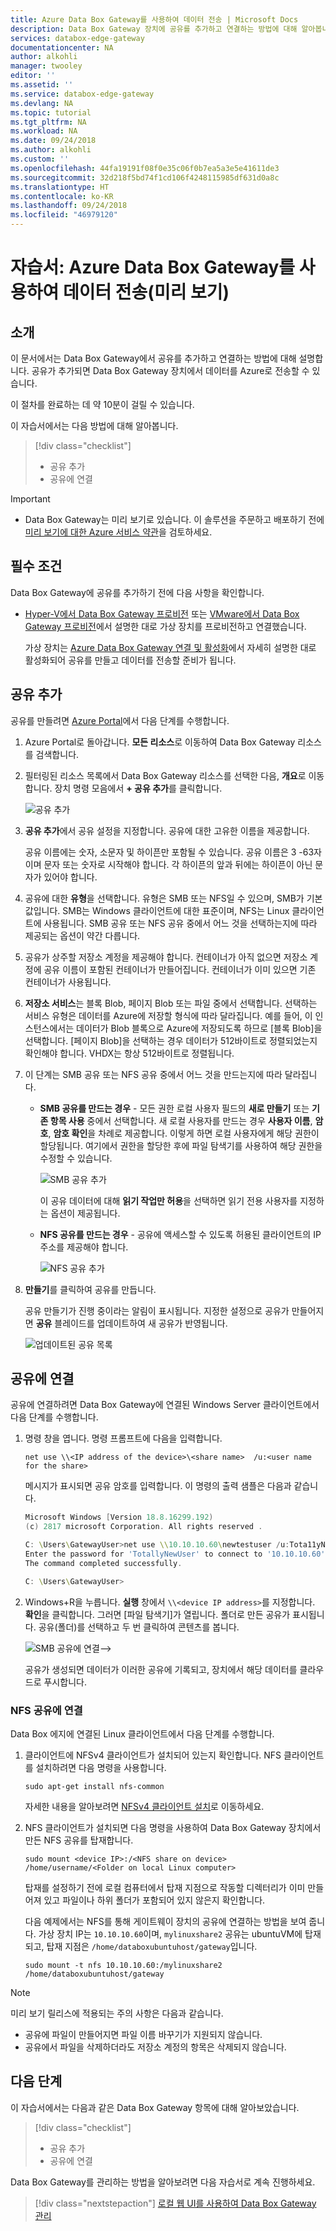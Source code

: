 ```yaml
---
title: Azure Data Box Gateway를 사용하여 데이터 전송 | Microsoft Docs
description: Data Box Gateway 장치에 공유를 추가하고 연결하는 방법에 대해 알아봅니다.
services: databox-edge-gateway
documentationcenter: NA
author: alkohli
manager: twooley
editor: ''
ms.assetid: ''
ms.service: databox-edge-gateway
ms.devlang: NA
ms.topic: tutorial
ms.tgt_pltfrm: NA
ms.workload: NA
ms.date: 09/24/2018
ms.author: alkohli
ms.custom: ''
ms.openlocfilehash: 44fa19191f08f0e35c06f0b7ea5a3e5e41611de3
ms.sourcegitcommit: 32d218f5bd74f1cd106f4248115985df631d0a8c
ms.translationtype: HT
ms.contentlocale: ko-KR
ms.lasthandoff: 09/24/2018
ms.locfileid: "46979120"
---
```

# <a name="tutorial-transfer-data-with-azure-data-box-gateway-preview"></a>자습서: Azure Data Box Gateway를 사용하여 데이터 전송(미리 보기)


## <a name="introduction"></a>소개

이 문서에서는 Data Box Gateway에서 공유를 추가하고 연결하는 방법에 대해 설명합니다. 공유가 추가되면 Data Box Gateway 장치에서 데이터를 Azure로 전송할 수 있습니다.

이 절차를 완료하는 데 약 10분이 걸릴 수 있습니다. 

이 자습서에서는 다음 방법에 대해 알아봅니다.

> [!div class="checklist"]
> * 공유 추가
> * 공유에 연결

> [!IMPORTANT]
> - Data Box Gateway는 미리 보기로 있습니다. 이 솔루션을 주문하고 배포하기 전에 [미리 보기에 대한 Azure 서비스 약관](https://azure.microsoft.com/support/legal/preview-supplemental-terms/)을 검토하세요. 
 
## <a name="prerequisites"></a>필수 조건

Data Box Gateway에 공유를 추가하기 전에 다음 사항을 확인합니다.

* [Hyper-V에서 Data Box Gateway 프로비전](data-box-gateway-deploy-provision-hyperv.md) 또는 [VMware에서 Data Box Gateway 프로비전](data-box-gateway-deploy-provision-vmware.md)에서 설명한 대로 가상 장치를 프로비전하고 연결했습니다. 

    가상 장치는 [Azure Data Box Gateway 연결 및 활성화](data-box-gateway-deploy-connect-setup-activate.md)에서 자세히 설명한 대로 활성화되어 공유를 만들고 데이터를 전송할 준비가 됩니다.


## <a name="add-a-share"></a>공유 추가

공유를 만들려면 [Azure Portal](https://portal.azure.com/)에서 다음 단계를 수행합니다.

1. Azure Portal로 돌아갑니다. **모든 리소스**로 이동하여 Data Box Gateway 리소스를 검색합니다.
    
2. 필터링된 리소스 목록에서 Data Box Gateway 리소스를 선택한 다음, **개요**로 이동합니다. 장치 명령 모음에서 **+ 공유 추가**를 클릭합니다.
   
   ![공유 추가](./media/data-box-gateway-deploy-add-shares/click-add-share.png)

4. **공유 추가**에서 공유 설정을 지정합니다. 공유에 대한 고유한 이름을 제공합니다. 

   공유 이름에는 숫자, 소문자 및 하이픈만 포함될 수 있습니다. 공유 이름은 3 -63자이며 문자 또는 숫자로 시작해야 합니다. 각 하이픈의 앞과 뒤에는 하이픈이 아닌 문자가 있어야 합니다.
    
5. 공유에 대한 **유형**을 선택합니다. 유형은 SMB 또는 NFS일 수 있으며, SMB가 기본값입니다. SMB는 Windows 클라이언트에 대한 표준이며, NFS는 Linux 클라이언트에 사용됩니다. SMB 공유 또는 NFS 공유 중에서 어느 것을 선택하는지에 따라 제공되는 옵션이 약간 다릅니다. 

6. 공유가 상주할 저장소 계정을 제공해야 합니다. 컨테이너가 아직 없으면 저장소 계정에 공유 이름이 포함된 컨테이너가 만들어집니다. 컨테이너가 이미 있으면 기존 컨테이너가 사용됩니다. 
    
7. **저장소 서비스**는 블록 Blob, 페이지 Blob 또는 파일 중에서 선택합니다. 선택하는 서비스 유형은 데이터를 Azure에 저장할 형식에 따라 달라집니다. 예를 들어, 이 인스턴스에서는 데이터가 Blob 블록으로 Azure에 저장되도록 하므로 [블록 Blob]을 선택합니다. [페이지 Blob]을 선택하는 경우 데이터가 512바이트로 정렬되었는지 확인해야 합니다. VHDX는 항상 512바이트로 정렬됩니다.
   
8. 이 단계는 SMB 공유 또는 NFS 공유 중에서 어느 것을 만드는지에 따라 달라집니다. 
     
    - **SMB 공유를 만드는 경우** - 모든 권한 로컬 사용자 필드의 **새로 만들기** 또는  **기존 항목 사용** 중에서 선택합니다. 새 로컬 사용자를 만드는 경우 **사용자 이름**, **암호**, **암호 확인**을 차례로 제공합니다. 이렇게 하면 로컬 사용자에게 해당 권한이 할당됩니다. 여기에서 권한을 할당한 후에 파일 탐색기를 사용하여 해당 권한을 수정할 수 있습니다.
    
        ![SMB 공유 추가](./media/data-box-gateway-deploy-add-shares/add-share-smb-1.png)
        
        이 공유 데이터에 대해 **읽기 작업만 허용**을 선택하면 읽기 전용 사용자를 지정하는 옵션이 제공됩니다.
        
    - **NFS 공유를 만드는 경우** - 공유에 액세스할 수 있도록 허용된 클라이언트의 IP 주소를 제공해야 합니다.

        ![NFS 공유 추가](./media/data-box-gateway-deploy-add-shares/add-share-nfs-1.png)
   
9. **만들기**를 클릭하여 공유를 만듭니다. 
    
    공유 만들기가 진행 중이라는 알림이 표시됩니다. 지정한 설정으로 공유가 만들어지면 **공유** 블레이드를 업데이트하여 새 공유가 반영됩니다. 
    
    ![업데이트된 공유 목록](./media/data-box-gateway-deploy-add-shares/updated-list-of-shares.png) 

## <a name="connect-to-the-share"></a>공유에 연결

공유에 연결하려면 Data Box Gateway에 연결된 Windows Server 클라이언트에서 다음 단계를 수행합니다.


1. 명령 창을 엽니다. 명령 프롬프트에 다음을 입력합니다.

    `net use \\<IP address of the device>\<share name>  /u:<user name for the share>`

    메시지가 표시되면 공유 암호를 입력합니다. 이 명령의 출력 샘플은 다음과 같습니다.

    ```powershell
    Microsoft Windows [Version 18.8.16299.192) 
    (c) 2817 microsoft Corporation. All rights reserved . 
    
    C: \Users\GatewayUser>net use \\10.10.10.60\newtestuser /u:Tota11yNewUser 
    Enter the password for 'TotallyNewUser' to connect to '10.10.10.60' • 
    The command completed successfully. 
    
    C: \Users\GatewayUser>
    ```   


2. Windows+R을 누릅니다. **실행** 창에서 `\\<device IP address>`를 지정합니다. **확인**을 클릭합니다. 그러면 [파일 탐색기]가 열립니다. 폴더로 만든 공유가 표시됩니다. 공유(폴더)를 선택하고 두 번 클릭하여 콘텐츠를 봅니다.
 
    ![SMB 공유에 연결](./media/data-box-gateway-deploy-add-shares/connect-to-share2.png)-->

    공유가 생성되면 데이터가 이러한 공유에 기록되고, 장치에서 해당 데이터를 클라우드로 푸시합니다.

### <a name="connect-to-an-nfs-share"></a>NFS 공유에 연결

Data Box 에지에 연결된 Linux 클라이언트에서 다음 단계를 수행합니다.

1. 클라이언트에 NFSv4 클라이언트가 설치되어 있는지 확인합니다. NFS 클라이언트를 설치하려면 다음 명령을 사용합니다.

   `sudo apt-get install nfs-common`

    자세한 내용을 알아보려면 [NFSv4 클라이언트 설치](https://help.ubuntu.com/community/SettingUpNFSHowTo#NFSv4_client)로 이동하세요.

2. NFS 클라이언트가 설치되면 다음 명령을 사용하여 Data Box Gateway 장치에서 만든 NFS 공유를 탑재합니다.

   `sudo mount <device IP>:/<NFS share on device> /home/username/<Folder on local Linux computer>`

    탑재를 설정하기 전에 로컬 컴퓨터에서 탑재 지점으로 작동할 디렉터리가 이미 만들어져 있고 파일이나 하위 폴더가 포함되어 있지 않은지 확인합니다.

    다음 예제에서는 NFS를 통해 게이트웨이 장치의 공유에 연결하는 방법을 보여 줍니다. 가상 장치 IP는 `10.10.10.60`이며, `mylinuxshare2` 공유는 ubuntuVM에 탑재되고, 탑재 지점은 `/home/databoxubuntuhost/gateway`입니다.

    `sudo mount -t nfs 10.10.10.60:/mylinuxshare2 /home/databoxubuntuhost/gateway`

> [!NOTE] 
> 미리 보기 릴리스에 적용되는 주의 사항은 다음과 같습니다.
> - 공유에 파일이 만들어지면 파일 이름 바꾸기가 지원되지 않습니다. 
> - 공유에서 파일을 삭제하더라도 저장소 계정의 항목은 삭제되지 않습니다.

## <a name="next-steps"></a>다음 단계

이 자습서에서는 다음과 같은 Data Box Gateway 항목에 대해 알아보았습니다.

> [!div class="checklist"]
> * 공유 추가
> * 공유에 연결


Data Box Gateway를 관리하는 방법을 알아보려면 다음 자습서로 계속 진행하세요.

> [!div class="nextstepaction"]
> [로컬 웹 UI를 사용하여 Data Box Gateway 관리](http://aka.ms/dbg-docs)


